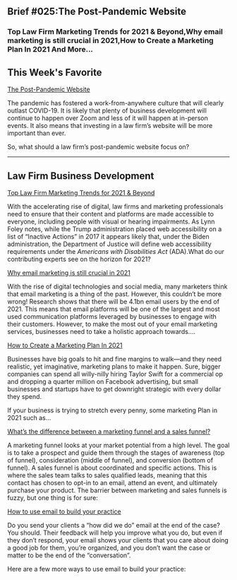 
## Brief #025:The Post-Pandemic Website

###  Top Law Firm Marketing Trends for 2021 & Beyond,Why email marketing is still crucial in 2021,How to Create a Marketing Plan In 2021 And More...

## This Week's Favorite

[The Post-Pandemic Website](https://blog.legalmarketing.org/the-post-pandemic-website) 

The pandemic has fostered a work-from-anywhere culture that will clearly outlast COVID-19. It is likely that plenty of business development will continue to happen over Zoom and less of it will happen at in-person events. It also means that investing in a law firm’s website will be more important than ever.

So, what should a law firm’s post-pandemic website focus on? 

----

## Law Firm Business Development

[Top Law Firm Marketing Trends for 2021 & Beyond ](https://fsquaredmarketing.com/law-firm-marketing-trends-2021/)

With the accelerating rise of digital, law firms and marketing professionals need to ensure that their content and platforms are made accessible to everyone, including people with visual or hearing impairments. As Lynn Foley notes, while the Trump administration placed web accessibility on a list of “Inactive Actions” in 2017 it appears likely that, under the Biden administration, the Department of Justice will define web accessibility requirements under the *Americans with Disabilities Act* (ADA).What do our contributing experts see on the horizon for 2021? 

[Why email marketing is still crucial in 2021](https://smallbusiness.co.uk/why-email-marketing-is-still-crucial-in-2021-2555511/)

With the rise of digital technologies and social media, many marketers think that email marketing is a thing of the past. However, this couldn’t be more wrong! Research shows that there will be 4.1bn email users by the end of 2021. This means that email platforms will be one of the largest and most used communication platforms leveraged by businesses to engage with their customers. However, to make the most out of your email marketing services, businesses need to take a holistic approach towards....

[How to Create a Marketing Plan In 2021](https://foundr.com/articles/marketing/marketing-plan-outline-examples)

Businesses have big goals to hit and fine margins to walk—and they need realistic, yet imaginative, marketing plans to make it happen. Sure, bigger companies can spend all willy-nilly hiring Taylor Swift for a commercial op and dropping a quarter million on Facebook advertising, but small businesses and startups have to get downright strategic with every dollar they spend.

If your business is trying to stretch every penny, some marketing Plan in 2021 such as...

[What’s the difference between a marketing funnel and a sales funnel?](https://www.saleshacker.com/marketing-funnel-vs-sales-funnel/)

A marketing funnel looks at your market potential from a high level. The goal is to take a prospect and guide them through the stages of awareness (top of funnel), consideration (middle of funnel), and conversion (bottom of funnel). A sales funnel is about coordinated and specific actions. This is where the sales team talks to sales qualified leads, meaning that this contact has chosen to opt-in to an email, attend an event, and ultimately purchase your product. The barrier between marketing and sales funnels is fuzzy, but one thing is for sure: 

[How to use email to build your practice ](https://www.attorneymarketing.com/2021/03/04/how-to-use-email-to-build-your-practice/)

Do you send your clients a “how did we do” email at the end of the case? You should. Their feedback will help you improve what you do, but even if they don’t respond, your email shows your clients that you care about doing a good job for them, you’re organized, and you don’t want the case or matter to be the end of the “conversation”.

Here are a few more ways to use email to build your practice:





